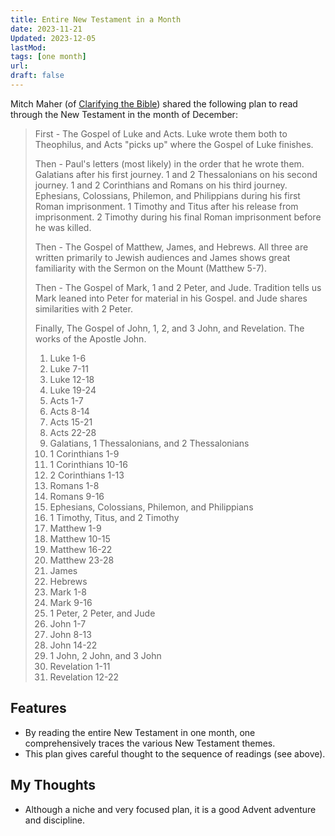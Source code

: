 ```yaml
---
title: Entire New Testament in a Month
date: 2023-11-21
Updated: 2023-12-05
lastMod: 
tags: [one month]
url:
draft: false
---
```


Mitch Maher (of [Clarifying the Bible](https://clarifyingthebible.com)) shared the following plan to read through the New Testament in the month of December:

> First - The Gospel of Luke and Acts. Luke wrote them both to Theophilus, and Acts "picks up" where the Gospel of Luke finishes.
> 
> Then - Paul's letters (most likely) in the order that he wrote them. Galatians after his first journey. 1 and 2 Thessalonians on his second journey. 1 and 2 Corinthians and Romans on his third journey. Ephesians, Colossians, Philemon, and Philippians during his first Roman imprisonment. 1 Timothy and Titus after his release from imprisonment. 2 Timothy during his final Roman imprisonment before he was killed.
> 
> Then - The Gospel of Matthew, James, and Hebrews. All three are written primarily to Jewish audiences and James shows great familiarity with the Sermon on the Mount (Matthew 5-7).
> 
> Then - The Gospel of Mark, 1 and 2 Peter, and Jude. Tradition tells us Mark leaned into Peter for material in his Gospel. and Jude shares similarities with 2 Peter.
> 
> Finally, The Gospel of John, 1, 2, and 3 John, and Revelation. The works of the Apostle John.
> 
> 1. Luke 1-6
> 2. Luke 7-11
> 3. Luke 12-18
> 4. Luke 19-24
> 5. Acts 1-7
> 6. Acts 8-14
> 7. Acts 15-21
> 8. Acts 22-28
> 9. Galatians, 1 Thessalonians, and 2 Thessalonians
> 10. 1 Corinthians 1-9
> 11. 1 Corinthians 10-16
> 12. 2 Corinthians 1-13
> 13. Romans 1-8
> 14. Romans 9-16
> 15. Ephesians, Colossians, Philemon, and Philippians
> 16. 1 Timothy, Titus, and 2 Timothy
> 17. Matthew 1-9
> 18. Matthew 10-15
> 19. Matthew 16-22
> 20. Matthew 23-28
> 21. James
> 22. Hebrews
> 23. Mark 1-8
> 24. Mark 9-16
> 25. 1 Peter, 2 Peter, and Jude
> 26. John 1-7
> 27. John 8-13
> 28. John 14-22
> 29. 1 John, 2 John, and 3 John
> 30. Revelation 1-11
> 31. Revelation 12-22



## Features

- By reading the entire New Testament in one month, one comprehensively traces the various New Testament themes.
- This plan gives careful thought to the sequence of readings (see above).


## My Thoughts
- Although a niche and very focused plan, it is a good Advent adventure and discipline.


